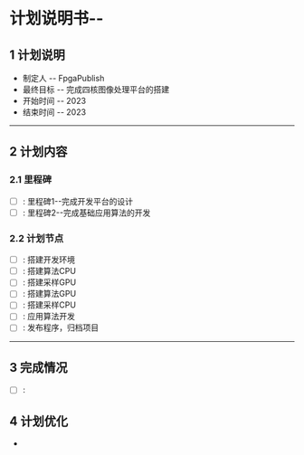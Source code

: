 # 计划说明书--
<!-- 执行前更新 --->
## 1 计划说明 
* 制定人   -- FpgaPublish
* 最终目标 -- 完成四核图像处理平台的搭建
* 开始时间 -- 2023
* 结束时间 -- 2023
---
## 2 计划内容
<!-- 执行前更新 --->
### 2.1 里程碑
- [ ] : 里程碑1--完成开发平台的设计
- [ ] : 里程碑2--完成基础应用算法的开发

### 2.2 计划节点
- [ ] : 搭建开发环境
- [ ] : 搭建算法CPU
- [ ] : 搭建采样GPU
- [ ] : 搭建算法GPU
- [ ] : 搭建采样CPU
- [ ] : 应用算法开发
- [ ] : 发布程序，归档项目

---
<!-- 执行中更新 --->
## 3 完成情况
- [ ] : 

## 4 计划优化
<!-- 总结计划书的效果，为下一次使用提供借鉴 --->
* 

 

